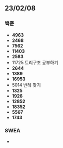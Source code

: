 ## 23/02/08

### 백준

- **4963**
- **2468**
- **7562**
- **11403**
- **2583**
- 11725 트리구조 공부하기
- **2644**
- **1389**
- **16953**
- 5014 반례 찾기
- **1325**
- **1926**
- **12852**
- **18352**
- **5567**
- **1743**

### SWEA

-
